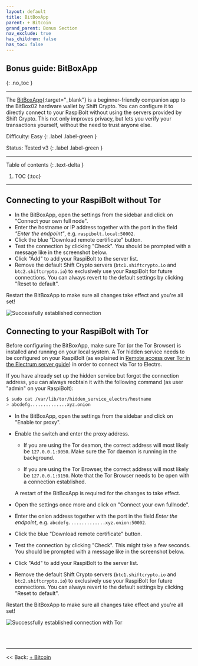 ```yaml
---
layout: default
title: BitBoxApp
parent: + Bitcoin
grand_parent: Bonus Section
nav_exclude: true
has_children: false
has_toc: false
---
```


## Bonus guide: BitBoxApp

{: .no_toc }

---

The [BitBoxApp](https://shiftcrypto.ch/app/){:target="_blank"} is a beginner-friendly companion app to the BitBox02 hardware wallet by Shift Crypto. You can configure it to directly connect to your RaspiBolt without using the servers provided by Shift Crypto. This not only improves privacy, but lets you verify your transactions yourself, without the need to trust anyone else.

Difficulty: Easy
{: .label .label-green }

Status: Tested v3
{: .label .label-green }

---

Table of contents
{: .text-delta }

1. TOC
{:toc}

---

## Connecting to your RaspiBolt without Tor

* In the BitBoxApp, open the settings from the sidebar and click on "Connect your own full node".
* Enter the hostname or IP address together with the port in the field *"Enter the endpoint"*, e.g. `raspibolt.local:50002`.
* Click the blue "Download remote certificate" button.
* Test the connection by clicking "Check". You should be prompted with a message like in the screenshot below.
* Click "Add" to add your RaspiBolt to the server list.
* Remove the default Shift Crypto servers (`btc1.shiftcrypto.io` and `btc2.shiftcrypto.io`) to exclusively use your RaspiBolt for future connections. You can always revert to the default settings by clicking "Reset to default".

Restart the BitBoxApp to make sure all changes take effect and you're all set!

![Successfully established connection](../../images/bitboxapp_success.png)

## Connecting to your RaspiBolt with Tor

Before configuring the BitBoxApp, make sure Tor (or the Tor Browser) is installed and running on your local system. A Tor hidden service needs to be configured on your RaspiBolt (as explained in [Remote access over Tor in the Electrum server guide](https://raspibolt.org/guide/bitcoin/electrum-server.html#remote-access-over-tor-optional)) in order to connect via Tor to Electrs.

If you have already set up the hidden service but forgot the connection address, you can always reobtain it with the following command (as user "admin" on your RaspiBolt):

```sh
$ sudo cat /var/lib/tor/hidden_service_electrs/hostname
> abcdefg..............xyz.onion
```

* In the BitBoxApp, open the settings from the sidebar and click on "Enable tor proxy".
* Enable the switch and enter the proxy address.

  * If you are using the Tor deamon, the correct address will most likely be `127.0.0.1:9050`. Make sure the Tor daemon is running in the background.

  * If you are using the Tor Browser, the correct address will most likely be `127.0.0.1:9150`. Note that the Tor Browser needs to be open with a connection established.

  A restart of the BitBoxApp is required for the changes to take effect.
* Open the settings once more and click on "Connect your own fullnode".
* Enter the onion address together with the port in the field *Enter the endpoint*, e.g. `abcdefg..............xyz.onion:50002`.
* Click the blue "Download remote certificate" button.
* Test the connection by clicking "Check". This might take a few seconds. You should be prompted with a message like in the screenshot below.
* Click "Add" to add your RaspiBolt to the server list.
* Remove the default Shift Crypto servers (`btc1.shiftcrypto.io` and `btc2.shiftcrypto.io`) to exclusively use your RaspiBolt for future connections. You can always revert to the default settings by clicking "Reset to default".

Restart the BitBoxApp to make sure all changes take effect and you're all set!

![Successfully established connection with Tor](../../images/bitboxapp_tor_success.png)


<br /><br />

---

<< Back: [+ Bitcoin](index.md)
